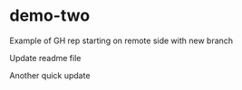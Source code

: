 # demo-two
Example of GH rep starting on remote side with new branch

Update readme file

Another quick update
